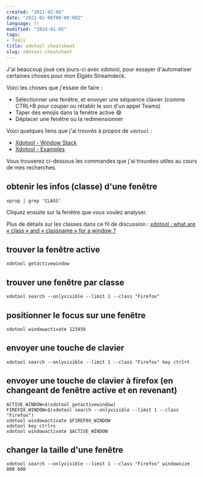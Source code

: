 ```yaml
---
created: "2021-02-06"
date: "2021-02-06T00:00:00Z"
language: fr
modified: "2024-01-05"
tags:
- Tools
title: xdotool cheatsheet
slug: xdotool-cheatsheet
---
```


J'ai beaucoup joué ces jours-ci avec xdotool, pour essayer d'automatiser certaines choses pour mon Elgato Streamdeck.

Voici les choses que j'essaie de faire :

* Sélectionner une fenêtre, et envoyer une séquence clavier (comme CTRL+B pour couper ou rétablir le son d'un appel Teams)
* Taper des emojis dans la fenêtre active 😅
* Déplacer une fenêtre ou la redimensionner

Voici quelques liens que j'ai trouvés à propos de `xdotool` :

* [Xdotool - Window Stack](https://www.linux.org/threads/xdotool-%E2%80%93-window-stack.10687/)
* [Xdotool - Examples](https://www.linux.org/threads/xdotool-examples.10705/#post-36275)

Vous trouverez ci-dessous les commandes que j'ai trouvées utiles au cours de mes recherches.

## obtenir les infos (classe) d'une fenêtre

```shell
xprop | grep 'CLASS'
```

Cliquez ensuite sur la fenêtre que vous voulez analyser.

Plus de détails sur les classes dans ce fil de discussion : [xdotool : what are « class » and « classname » for a window ?](https://askubuntu.com/questions/1060170/xdotool-what-are-class-and-classname-for-a-window)

## trouver la fenêtre active

```shell
xdotool getactivewindow
```

## trouver une fenêtre par classe

```shell
xdotool search --onlyvisible --limit 1 --class "Firefox"
```

## positionner le focus sur une fenêtre

```shell
xdotool windowactivate 123456
```

## envoyer une touche de clavier

```shell
xdotool search --onlyvisible --limit 1 --class "Firefox" key ctrl+t
```

## envoyer une touche de clavier à firefox (en changeant de fenêtre active et en revenant)

```shell
ACTIVE_WINDOW=$(xdotool getactivewindow)
FIREFOX_WINDOW=$(xdotool search --onlyvisible --limit 1 --class "Firefox")
xdotool windowactivate $FIREFOX_WINDOW
xdotool key ctrl+s
xdotool windowactivate $ACTIVE_WINDOW
```

## changer la taille d'une fenêtre

```shell
xdotool search --onlyvisible --limit 1 --class "Firefox" windowsize 800 600 
```
